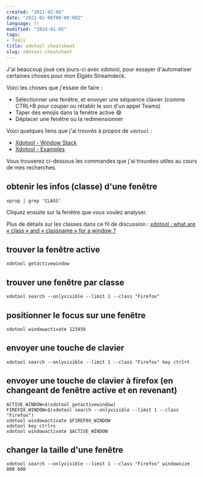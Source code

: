 ```yaml
---
created: "2021-02-06"
date: "2021-02-06T00:00:00Z"
language: fr
modified: "2024-01-05"
tags:
- Tools
title: xdotool cheatsheet
slug: xdotool-cheatsheet
---
```


J'ai beaucoup joué ces jours-ci avec xdotool, pour essayer d'automatiser certaines choses pour mon Elgato Streamdeck.

Voici les choses que j'essaie de faire :

* Sélectionner une fenêtre, et envoyer une séquence clavier (comme CTRL+B pour couper ou rétablir le son d'un appel Teams)
* Taper des emojis dans la fenêtre active 😅
* Déplacer une fenêtre ou la redimensionner

Voici quelques liens que j'ai trouvés à propos de `xdotool` :

* [Xdotool - Window Stack](https://www.linux.org/threads/xdotool-%E2%80%93-window-stack.10687/)
* [Xdotool - Examples](https://www.linux.org/threads/xdotool-examples.10705/#post-36275)

Vous trouverez ci-dessous les commandes que j'ai trouvées utiles au cours de mes recherches.

## obtenir les infos (classe) d'une fenêtre

```shell
xprop | grep 'CLASS'
```

Cliquez ensuite sur la fenêtre que vous voulez analyser.

Plus de détails sur les classes dans ce fil de discussion : [xdotool : what are « class » and « classname » for a window ?](https://askubuntu.com/questions/1060170/xdotool-what-are-class-and-classname-for-a-window)

## trouver la fenêtre active

```shell
xdotool getactivewindow
```

## trouver une fenêtre par classe

```shell
xdotool search --onlyvisible --limit 1 --class "Firefox"
```

## positionner le focus sur une fenêtre

```shell
xdotool windowactivate 123456
```

## envoyer une touche de clavier

```shell
xdotool search --onlyvisible --limit 1 --class "Firefox" key ctrl+t
```

## envoyer une touche de clavier à firefox (en changeant de fenêtre active et en revenant)

```shell
ACTIVE_WINDOW=$(xdotool getactivewindow)
FIREFOX_WINDOW=$(xdotool search --onlyvisible --limit 1 --class "Firefox")
xdotool windowactivate $FIREFOX_WINDOW
xdotool key ctrl+s
xdotool windowactivate $ACTIVE_WINDOW
```

## changer la taille d'une fenêtre

```shell
xdotool search --onlyvisible --limit 1 --class "Firefox" windowsize 800 600 
```
